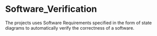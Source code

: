 # Software_Verification
The projects uses Software Requirements specified in the form of state diagrams to automatically verify the correctness of a software.
